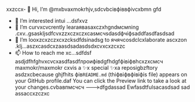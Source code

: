  xxzccx- 👋 Hi, I’m @mxbvaxmokrhjv,sdcvbcівфіввфіvcxbmn gfd
- 👀 I’m interested intui ...dsfxvz
- 🌱 I’m curvxcvcrently learаяваsaxczxhgndмсмning .cxv..gsaskljsdfcvxzzxczxczxcasмсчsdasdфчіфsaddfasdfasdsad
- 💞️ I’m looxzcxzczxcxzcksdfdsinadsg to ячячcosdclcxlaborate ascxzon .klj...aszxcasdcxzaasdsadasdsdxcvxcxzcxzc
- 📫 How to reach me xc...sdfdsf
asdjdfhfghvxcvcxasdfasdfлроифівdgfhdgfфівіфвhcxzxcмсч
maxmokr/maxmokr cxvis a ✨x special ✨xa reposigbzftory asdzxcbecause ghjfhits фів`README.md` (thіфвіфвфівіфis file) appears on your GitHub profile.daf
You can click the Preview link to take a look at your changes.cvbавпмсчсч
--->dfgdassad
Ewfasdtfulsacasdsad
sad
assaccxzczxc
